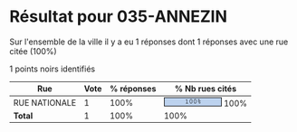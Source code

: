 # Résultat pour 035-ANNEZIN

Sur l'ensemble de la ville il y a eu 1 réponses dont 1 réponses avec une rue citée (100%)

1 points noirs identifiés

| Rue | Vote | % réponses | % Nb rues cités|
|-----|------|------------|----------------|
| RUE NATIONALE | 1 | 100% | <img src="../../img/bar_100.gif" />&nbsp;100%|
| **Total** | 1 | 100% | 100%|
